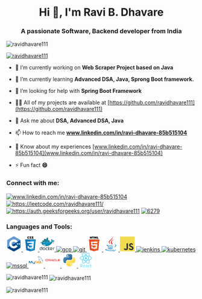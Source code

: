 <h1 align="center">Hi 👋, I'm Ravi B. Dhavare</h1>
<h3 align="center">A passionate Software, Backend developer from India</h3>

<p align="left"> <img src="https://komarev.com/ghpvc/?username=ravidhavare111&label=Profile%20views&color=0e75b6&style=flat" alt="ravidhavare111" /> </p>

<p align="left"> <a href="https://github.com/ryo-ma/github-profile-trophy"><img src="https://github-profile-trophy.vercel.app/?username=ravidhavare111" alt="ravidhavare111" /></a> </p>

- 🔭 I’m currently working on **Web Scraper Project based on Java**

- 🌱 I’m currently learning **Advanced DSA, Java, Sprong Boot framework.**

- 🤝 I’m looking for help with **Spring Boot Framework**

- 👨‍💻 All of my projects are available at [https://github.com/ravidhavare111](https://github.com/ravidhavare111)

- 💬 Ask me about **DSA, Advanced DSA, Java**

- 📫 How to reach me **www.linkedin.com/in/ravi-dhavare-85b515104**

- 📄 Know about my experiences [www.linkedin.com/in/ravi-dhavare-85b515104](www.linkedin.com/in/ravi-dhavare-85b515104)

- ⚡ Fun fact **😄**

<h3 align="left">Connect with me:</h3>
<p align="left">
<a href="https://linkedin.com/in/www.linkedin.com/in/ravi-dhavare-85b515104" target="blank"><img align="center" src="https://raw.githubusercontent.com/rahuldkjain/github-profile-readme-generator/master/src/images/icons/Social/linked-in-alt.svg" alt="www.linkedin.com/in/ravi-dhavare-85b515104" height="30" width="40" /></a>
<a href="https://www.leetcode.com/https://leetcode.com/ravidhavare111/" target="blank"><img align="center" src="https://raw.githubusercontent.com/rahuldkjain/github-profile-readme-generator/master/src/images/icons/Social/leet-code.svg" alt="https://leetcode.com/ravidhavare111/" height="30" width="40" /></a>
<a href="https://auth.geeksforgeeks.org/user/https://auth.geeksforgeeks.org/user/ravidhavare111" target="blank"><img align="center" src="https://raw.githubusercontent.com/rahuldkjain/github-profile-readme-generator/master/src/images/icons/Social/geeks-for-geeks.svg" alt="https://auth.geeksforgeeks.org/user/ravidhavare111" height="30" width="40" /></a>
<a href="https://discord.gg/6279" target="blank"><img align="center" src="https://raw.githubusercontent.com/rahuldkjain/github-profile-readme-generator/master/src/images/icons/Social/discord.svg" alt="6279" height="30" width="40" /></a>
</p>

<h3 align="left">Languages and Tools:</h3>
<p align="left"> <a href="https://www.w3schools.com/cpp/" target="_blank" rel="noreferrer"> <img src="https://raw.githubusercontent.com/devicons/devicon/master/icons/cplusplus/cplusplus-original.svg" alt="cplusplus" width="40" height="40"/> </a> <a href="https://www.w3schools.com/css/" target="_blank" rel="noreferrer"> <img src="https://raw.githubusercontent.com/devicons/devicon/master/icons/css3/css3-original-wordmark.svg" alt="css3" width="40" height="40"/> </a> <a href="https://www.docker.com/" target="_blank" rel="noreferrer"> <img src="https://raw.githubusercontent.com/devicons/devicon/master/icons/docker/docker-original-wordmark.svg" alt="docker" width="40" height="40"/> </a> <a href="https://cloud.google.com" target="_blank" rel="noreferrer"> <img src="https://www.vectorlogo.zone/logos/google_cloud/google_cloud-icon.svg" alt="gcp" width="40" height="40"/> </a> <a href="https://git-scm.com/" target="_blank" rel="noreferrer"> <img src="https://www.vectorlogo.zone/logos/git-scm/git-scm-icon.svg" alt="git" width="40" height="40"/> </a> <a href="https://www.w3.org/html/" target="_blank" rel="noreferrer"> <img src="https://raw.githubusercontent.com/devicons/devicon/master/icons/html5/html5-original-wordmark.svg" alt="html5" width="40" height="40"/> </a> <a href="https://www.java.com" target="_blank" rel="noreferrer"> <img src="https://raw.githubusercontent.com/devicons/devicon/master/icons/java/java-original.svg" alt="java" width="40" height="40"/> </a> <a href="https://developer.mozilla.org/en-US/docs/Web/JavaScript" target="_blank" rel="noreferrer"> <img src="https://raw.githubusercontent.com/devicons/devicon/master/icons/javascript/javascript-original.svg" alt="javascript" width="40" height="40"/> </a> <a href="https://www.jenkins.io" target="_blank" rel="noreferrer"> <img src="https://www.vectorlogo.zone/logos/jenkins/jenkins-icon.svg" alt="jenkins" width="40" height="40"/> </a> <a href="https://kubernetes.io" target="_blank" rel="noreferrer"> <img src="https://www.vectorlogo.zone/logos/kubernetes/kubernetes-icon.svg" alt="kubernetes" width="40" height="40"/> </a> <a href="https://www.microsoft.com/en-us/sql-server" target="_blank" rel="noreferrer"> <img src="https://www.svgrepo.com/show/303229/microsoft-sql-server-logo.svg" alt="mssql" width="40" height="40"/> </a> <a href="https://www.mysql.com/" target="_blank" rel="noreferrer"> <img src="https://raw.githubusercontent.com/devicons/devicon/master/icons/mysql/mysql-original-wordmark.svg" alt="mysql" width="40" height="40"/> </a> <a href="https://www.oracle.com/" target="_blank" rel="noreferrer"> <img src="https://raw.githubusercontent.com/devicons/devicon/master/icons/oracle/oracle-original.svg" alt="oracle" width="40" height="40"/> </a> <a href="https://www.python.org" target="_blank" rel="noreferrer"> <img src="https://raw.githubusercontent.com/devicons/devicon/master/icons/python/python-original.svg" alt="python" width="40" height="40"/> </a> <a href="https://reactjs.org/" target="_blank" rel="noreferrer"> <img src="https://raw.githubusercontent.com/devicons/devicon/master/icons/react/react-original-wordmark.svg" alt="react" width="40" height="40"/> </a> </p>

<p><img align="left" src="https://github-readme-stats.vercel.app/api/top-langs?username=ravidhavare111&show_icons=true&locale=en&layout=compact" alt="ravidhavare111" /></p>

<p>&nbsp;<img align="center" src="https://github-readme-stats.vercel.app/api?username=ravidhavare111&show_icons=true&locale=en" alt="ravidhavare111" /></p>

<p><img align="center" src="https://github-readme-streak-stats.herokuapp.com/?user=ravidhavare111&" alt="ravidhavare111" /></p>
